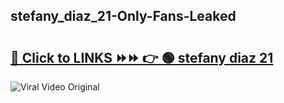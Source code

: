 
 ## stefany_diaz_21-Only-Fans-Leaked

# <h2><a href="https://clipsfans.com/stefany_diaz_21&ref=git">🔗 Click to LINKS ⏩⏩ 👉 🟢 stefany diaz 21 </a></h2>

<a href="https://clipsfans.com/stefany_diaz_21&ref=git" rel="nofollow" data-target="animated-image.originalLink"><img src="https://i.ibb.co.com/xMMVF88/686577567.gif" alt="Viral Video Original" style="max-width: 100%; display: inline-block;" data-target="animated-image.originalImage"></a>

